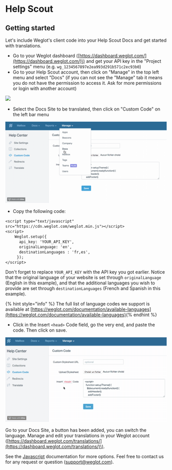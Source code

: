 # Help Scout

## Getting started

Let's include Weglot's client code into your Help Scout Docs and get started with translations.

* Go to your Weglot dashboard \([https://dashboard.weglot.com/](https://dashboard.weglot.com/)\) and get your API key in the "Project settings" menu \(e.g. `wg_1234567897e2ea993d291b571c2ec93b0`\)
* Go to your Help Scout account, then click on "Manage" in the top left menu and select "Docs" \(if you can not see the "Manage" tab it means you do not have the permission to access it. Ask for more permissions or login with another account\)

![](../.gitbook/assets/2018-07-10-13.52.48.gif)

* Select the Docs Site to be translated, then click on "Custom Code" on the left bar menu

![](../.gitbook/assets/2018-07-10-13.59.01.gif)



* Copy the following code:

```text
<script type="text/javascript" src="https://cdn.weglot.com/weglot.min.js"></script>
<script>
	Weglot.setup({
	  api_key: 'YOUR_API_KEY',
	  originalLanguage: 'en',
	  destinationLanguages : 'fr,es',
	 });
</script>
```

Don't forget to replace `YOUR_API_KEY` with the API key you got earlier. Notice that the original language of your website is set through `originalLanguage` \(English in this example\), and that the additional languages you wish to provide are set through `destinationLanguages` \(French and Spanish in this example\).

{% hint style="info" %}
The full list of language codes we support is available at [https://weglot.com/documentation/available-languages](https://weglot.com/documentation/available-languages)​
{% endhint %}

* Click in the Insert `<head>` Code field, go the very end, and paste the code. Then click on save.

![](../.gitbook/assets/2018-07-10-14.04.47.gif)

Go to your Docs Site, a button has been added, you can switch the language. Manage and edit your translations in your Weglot account \([https://dashboard.weglot.com/translations/](https://dashboard.weglot.com/translations/)\). 

See the [Javascript](https://developers.weglot.com/integration-guides/javascript#initialization-code) documentation for more options. Feel free to contact us for any request or question \(support@weglot.com\).


